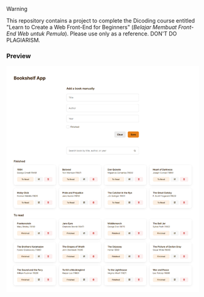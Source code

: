 > [!WARNING]
> This repository contains a project to complete the Dicoding course entitled "Learn to Create a Web Front-End for Beginners" (_Belajar Membuat Front-End Web untuk Pemula_). Please use only as a reference. DON'T DO PLAGIARISM.

### Preview

![Preview](./preview.png)
